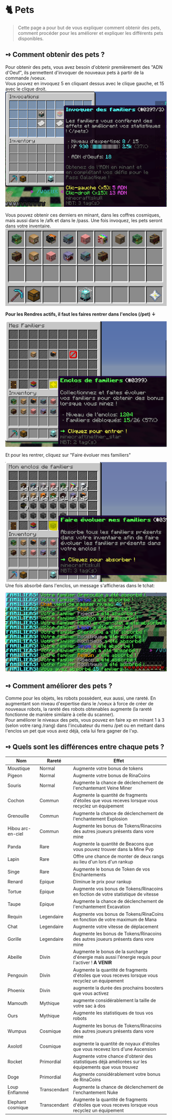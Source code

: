 # 🐈​ Pets
> Cette page a pour but de vous expliquer comment obtenir des pets, comment procéder pour les améliorer et expliquer les différents pets disponibles.

## **➺** Comment obtenir des pets ?
Pour obtenir des pets, vous avez besoin d'obtenir premièrement des "ADN d'Oeuf", ils permettent d'invoquer de nouveaux pets à partir de la commande /voeux.  
Vous pouvez en invoquez 5 en cliquant dessus avec le clique gauche, et 15 avec le clique droit.
![img.png](ressources/VoeuxPets.png)

Vous pouvez obtenir ces derniers en minant, dans les coffres cosmiques, mais aussi dans le /afk et dans le /pass.
Une fois invoquez, les pets seront dans votre inventaire.  
![img.png](ressources/PetsINV.png)

**Pour les Rendres actifs, il faut les faires rentrer dans l'enclos (/pet) ↓**  

![img.png](ressources/EnclosPets.png)

Et pour les rentrer, cliquez sur "Faire évoluer mes familiers"  

![img.png](ressources/EnclosEVOPets.png)  
Une fois absorbé dans l'enclos, un message s'afficheras dans le tchat:  
  
  ![img.png](ressources/PetsAbsoTchat.png)

## **➺** Comment améliorer des pets ?
Comme pour les objets, les robots possèdent, eux aussi, une rareté. En augmentant son niveau d'expertise dans le /voeux à force de créer de nouveaux robots, la rareté des robots obtenables augmente (la rareté fonctionne de manière similaire à celle du scanner).  
Pour améliorer le niveaux des pets, vous pouvez en faire xp en minant 1 à 3 (selon votre rang /rang) dans l'incubateur du menu /pet ou en mettant dans l'enclos un pet que vous avez déjà, cela lui fera gagner de l'xp.

## **➺** Quels sont les différences entre chaque pets ?

|  Nom  | Rareté       | Effet     |
|-------|--------------|-----------|
|Moustique| Normal       | Augmente votre bonus de tokens |
|Pigeon| Normal | Augmente votre bonus de RinaCoins|
|Souris| Normal | Augmente la chance de déclenchement de l'enchantemant Veine Miner|
|Cochon| Commun |Augmente la quantité de fragments d'étoiles que vous receves lorsque vous recyclez un équipement|
|Grenouille|Commun|Augmente la chance de déclenchement de l'enchantement Explosion|
|Hibou arc-en-ciel|Commun|Augmente les bonus de Tokens/Rinacoins des autres joueurs présents dans vore mine|
|Panda| Rare|Augmente la quantité de Beacons que vous pouvez trouver dans la Mine Pvp|
|Lapin| Rare| Offre une chance de monter de deux rangs au lieu d'un lors d'un rankup|
|Singe| Rare| Augmente le bonus de Token de vos Enchantements|
|Renard|Epique|Diminue le prix pour rankup|
|Tortue|Epique|Augmente vos bonus de Tokens/Rinacoins en foction de votre statistique de vitesse|
|Taupe| Epique|Augmente la chance de déclenchement de l'enchantement Excavation|
|Requin|Legendaire|Augmente vos bonus de Tokens/RinaCoins en fonction de votre maximum de Mana|
|Chat|Legendaire|Augmente votre vitesse de déplacement|
|Gorille|Legendaire|Augmente les bonus de Tokens/Rinacoins des autres joueurs présents dans vore mine|
|Abeille|Divin|Augmente le bonus de la surcharge d'énergie mais aussi l'énergie requis pour l'activer ! **A VENIR**|
|Pengouin|Divin|Augmente la quantité de fragments d'étoiles que vous receves lorsque vous recyclez un équipement|
|Phoenix|Divin|augmente la durée des prochains boosters que vous activez|
|Mamouth|Mythique|augmente considérablement la taille de votre sac à dos|
|Ours|Mythique|Augmente les statistiques de tous vos robots|
|Wumpus|Cosmique|Augmente les bonus de Tokens/Rinacoins des autres joueurs présents dans vore mine|
|Axolotl|Cosmique|augmente la quantité de noyaux d'étoiles que vous recevez lors d'une Ascension|
|Rocket|Primordial|Augmente votre chance d'obtenir des statistiques déjà améliorées sur les équipements que vous trouvez|
|Doge|Primordial|Augmente considérablement votre bonus de RinaCoins|
|Loup Enflammé|Transcendant|Augmente la chance de déclenchement de l'enchantement Nuke|
|Elephant cosmique|Transcendant|Augmente la quantité de fragments d'étoiles que vous receves lorsque vous recyclez un équipement|
